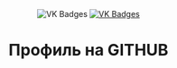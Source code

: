 <div id="badges" align = "center">
  <a href= "https://vk.com/moya_stranitca ">
  </a>

  <img src = "https://img.shields.io/badge/VK-blue?style=for-the-badge&logo=VK&logoColor=white" alt="VK Badges"/>
    <a href= "https://mail.google.com/mail/u/0/?tab=rm&ogbl#inbox">
      <img src = "https://img.shields.io/badge/EMAIL-red?style=for-the-badge&logo=Gmail&logoColor=white" alt="VK Badges"/>
    </a>
</div>

<div id="viewprof" align="center" >
<img src="https://komarev.com/ghpvc/?username=ZiborovaDaria&style=flat-square&color=blue " alt=""/>
</div>

<div id="heythere" align="center">
<h1> Профиль на GITHUB </h1>
</div>


